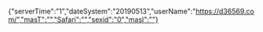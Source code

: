 {"serverTime":"1","dateSystem":"20190513","userName":"https://d36569.com/","masT":"","Safari":"","sexid":"0","masl":""}
